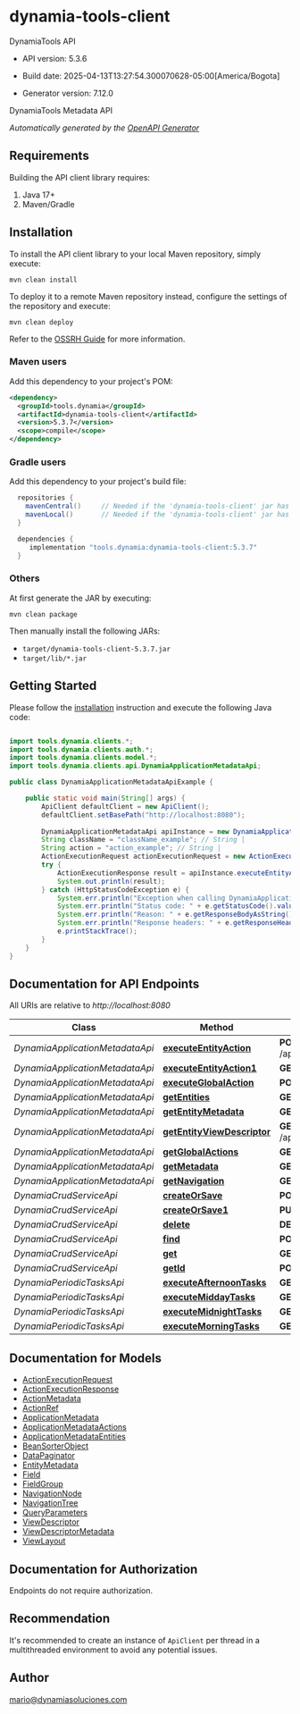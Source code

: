 # dynamia-tools-client

DynamiaTools API

- API version: 5.3.6

- Build date: 2025-04-13T13:27:54.300070628-05:00[America/Bogota]

- Generator version: 7.12.0

DynamiaTools Metadata API


*Automatically generated by the [OpenAPI Generator](https://openapi-generator.tech)*

## Requirements

Building the API client library requires:

1. Java 17+
2. Maven/Gradle

## Installation

To install the API client library to your local Maven repository, simply execute:

```shell
mvn clean install
```

To deploy it to a remote Maven repository instead, configure the settings of the repository and execute:

```shell
mvn clean deploy
```

Refer to the [OSSRH Guide](http://central.sonatype.org/pages/ossrh-guide.html) for more information.

### Maven users

Add this dependency to your project's POM:

```xml
<dependency>
  <groupId>tools.dynamia</groupId>
  <artifactId>dynamia-tools-client</artifactId>
  <version>5.3.7</version>
  <scope>compile</scope>
</dependency>
```

### Gradle users

Add this dependency to your project's build file:

```groovy
  repositories {
    mavenCentral()     // Needed if the 'dynamia-tools-client' jar has been published to maven central.
    mavenLocal()       // Needed if the 'dynamia-tools-client' jar has been published to the local maven repo.
  }

  dependencies {
     implementation "tools.dynamia:dynamia-tools-client:5.3.7"
  }
```

### Others

At first generate the JAR by executing:

```shell
mvn clean package
```

Then manually install the following JARs:

- `target/dynamia-tools-client-5.3.7.jar`
- `target/lib/*.jar`

## Getting Started

Please follow the [installation](#installation) instruction and execute the following Java code:

```java

import tools.dynamia.clients.*;
import tools.dynamia.clients.auth.*;
import tools.dynamia.clients.model.*;
import tools.dynamia.clients.api.DynamiaApplicationMetadataApi;

public class DynamiaApplicationMetadataApiExample {

    public static void main(String[] args) {
        ApiClient defaultClient = new ApiClient();
        defaultClient.setBasePath("http://localhost:8080");
        
        DynamiaApplicationMetadataApi apiInstance = new DynamiaApplicationMetadataApi(defaultClient);
        String className = "className_example"; // String | 
        String action = "action_example"; // String | 
        ActionExecutionRequest actionExecutionRequest = new ActionExecutionRequest(); // ActionExecutionRequest | 
        try {
            ActionExecutionResponse result = apiInstance.executeEntityAction(className, action, actionExecutionRequest);
            System.out.println(result);
        } catch (HttpStatusCodeException e) {
            System.err.println("Exception when calling DynamiaApplicationMetadataApi#executeEntityAction");
            System.err.println("Status code: " + e.getStatusCode().value());
            System.err.println("Reason: " + e.getResponseBodyAsString());
            System.err.println("Response headers: " + e.getResponseHeaders());
            e.printStackTrace();
        }
    }
}

```

## Documentation for API Endpoints

All URIs are relative to *http://localhost:8080*

Class | Method | HTTP request | Description
------------ | ------------- | ------------- | -------------
*DynamiaApplicationMetadataApi* | [**executeEntityAction**](docs/DynamiaApplicationMetadataApi.md#executeEntityAction) | **POST** /api/app/metadata/entities/{className}/action/{action} | 
*DynamiaApplicationMetadataApi* | [**executeEntityAction1**](docs/DynamiaApplicationMetadataApi.md#executeEntityAction1) | **GET** /api/app/metadata/entities/{className}/views | 
*DynamiaApplicationMetadataApi* | [**executeGlobalAction**](docs/DynamiaApplicationMetadataApi.md#executeGlobalAction) | **POST** /api/app/metadata/actions/{action} | 
*DynamiaApplicationMetadataApi* | [**getEntities**](docs/DynamiaApplicationMetadataApi.md#getEntities) | **GET** /api/app/metadata/entities | 
*DynamiaApplicationMetadataApi* | [**getEntityMetadata**](docs/DynamiaApplicationMetadataApi.md#getEntityMetadata) | **GET** /api/app/metadata/entities/{className} | 
*DynamiaApplicationMetadataApi* | [**getEntityViewDescriptor**](docs/DynamiaApplicationMetadataApi.md#getEntityViewDescriptor) | **GET** /api/app/metadata/entities/{className}/views/{view} | 
*DynamiaApplicationMetadataApi* | [**getGlobalActions**](docs/DynamiaApplicationMetadataApi.md#getGlobalActions) | **GET** /api/app/metadata/actions | 
*DynamiaApplicationMetadataApi* | [**getMetadata**](docs/DynamiaApplicationMetadataApi.md#getMetadata) | **GET** /api/app/metadata | 
*DynamiaApplicationMetadataApi* | [**getNavigation**](docs/DynamiaApplicationMetadataApi.md#getNavigation) | **GET** /api/app/metadata/navigation | 
*DynamiaCrudServiceApi* | [**createOrSave**](docs/DynamiaCrudServiceApi.md#createOrSave) | **POST** /crud-service/{className} | 
*DynamiaCrudServiceApi* | [**createOrSave1**](docs/DynamiaCrudServiceApi.md#createOrSave1) | **PUT** /crud-service/{className} | 
*DynamiaCrudServiceApi* | [**delete**](docs/DynamiaCrudServiceApi.md#delete) | **DELETE** /crud-service/{className}/{id} | 
*DynamiaCrudServiceApi* | [**find**](docs/DynamiaCrudServiceApi.md#find) | **POST** /crud-service/{className}/find | 
*DynamiaCrudServiceApi* | [**get**](docs/DynamiaCrudServiceApi.md#get) | **GET** /crud-service/{className}/{id} | 
*DynamiaCrudServiceApi* | [**getId**](docs/DynamiaCrudServiceApi.md#getId) | **POST** /crud-service/{className}/id | 
*DynamiaPeriodicTasksApi* | [**executeAfternoonTasks**](docs/DynamiaPeriodicTasksApi.md#executeAfternoonTasks) | **GET** /schedule/execute-tasks/afternoon | 
*DynamiaPeriodicTasksApi* | [**executeMiddayTasks**](docs/DynamiaPeriodicTasksApi.md#executeMiddayTasks) | **GET** /schedule/execute-tasks/midday | 
*DynamiaPeriodicTasksApi* | [**executeMidnightTasks**](docs/DynamiaPeriodicTasksApi.md#executeMidnightTasks) | **GET** /schedule/execute-tasks/evening | 
*DynamiaPeriodicTasksApi* | [**executeMorningTasks**](docs/DynamiaPeriodicTasksApi.md#executeMorningTasks) | **GET** /schedule/execute-tasks/morning | 


## Documentation for Models

 - [ActionExecutionRequest](docs/ActionExecutionRequest.md)
 - [ActionExecutionResponse](docs/ActionExecutionResponse.md)
 - [ActionMetadata](docs/ActionMetadata.md)
 - [ActionRef](docs/ActionRef.md)
 - [ApplicationMetadata](docs/ApplicationMetadata.md)
 - [ApplicationMetadataActions](docs/ApplicationMetadataActions.md)
 - [ApplicationMetadataEntities](docs/ApplicationMetadataEntities.md)
 - [BeanSorterObject](docs/BeanSorterObject.md)
 - [DataPaginator](docs/DataPaginator.md)
 - [EntityMetadata](docs/EntityMetadata.md)
 - [Field](docs/Field.md)
 - [FieldGroup](docs/FieldGroup.md)
 - [NavigationNode](docs/NavigationNode.md)
 - [NavigationTree](docs/NavigationTree.md)
 - [QueryParameters](docs/QueryParameters.md)
 - [ViewDescriptor](docs/ViewDescriptor.md)
 - [ViewDescriptorMetadata](docs/ViewDescriptorMetadata.md)
 - [ViewLayout](docs/ViewLayout.md)


<a id="documentation-for-authorization"></a>
## Documentation for Authorization

Endpoints do not require authorization.


## Recommendation

It's recommended to create an instance of `ApiClient` per thread in a multithreaded environment to avoid any potential issues.

## Author

mario@dynamiasoluciones.com


